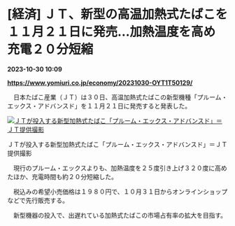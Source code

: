 # [経済] ＪＴ、新型の高温加熱式たばこを１１月２１日に発売…加熱温度を高め充電２０分短縮

**2023-10-30 10:09**

**https://www.yomiuri.co.jp/economy/20231030-OYT1T50129/**

　日本たばこ産業（ＪＴ）は３０日、高温加熱式たばこの新型機種「プルーム・エックス・アドバンスド」を１１月２１日に発売すると発表した。

[![ＪＴが投入する新型加熱式たばこ「プルーム・エックス・アドバンスド」＝ＪＴ提供撮影](https://www.yomiuri.co.jp/media/2023/10/20231030-OYT1I50086-1.jpg)](https://www.yomiuri.co.jp/pluralphoto/20231030-OYT1I50086/)

ＪＴが投入する新型加熱式たばこ「プルーム・エックス・アドバンスド」＝ＪＴ提供撮影

　現行のプルーム・エックスよりも、加熱温度を２５度引き上げ３２０度に高めたほか、充電時間も約２０分短縮した。

　税込みの希望小売価格は１９８０円で、１０月３１日からオンラインショップなどで先行販売する。

　新型機器の投入で、出遅れている加熱式たばこの市場占有率の拡大を目指す。